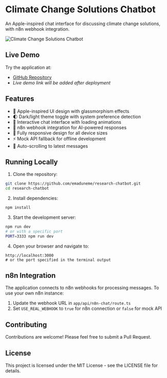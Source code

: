 # Climate Change Solutions Chatbot

An Apple-inspired chat interface for discussing climate change solutions, with n8n webhook integration.

![Climate Change Solutions Chatbot](https://github.com/emaduneme/research-chatbot/blob/main/docs/screenshot.png)

## Live Demo

Try the application at:
- [GitHub Repository](https://github.com/emaduneme/research-chatbot)
- *Live demo link will be added after deployment*

## Features

- 🎨 Apple-inspired UI design with glassmorphism effects
- 🌓 Dark/light theme toggle with system preference detection
- 💬 Interactive chat interface with loading animations
- 🔄 n8n webhook integration for AI-powered responses
- 📱 Fully responsive design for all device sizes
- ⚡ Mock API fallback for offline development
- 🔄 Auto-scrolling to latest messages

## Running Locally

1. Clone the repository:
```bash
git clone https://github.com/emaduneme/research-chatbot.git
cd research-chatbot
```

2. Install dependencies:
```bash
npm install
```

3. Start the development server:
```bash
npm run dev
# or with a specific port
PORT=3333 npm run dev
```

4. Open your browser and navigate to:
```
http://localhost:3000
# or the port specified in the terminal output
```

## n8n Integration

The application connects to n8n webhooks for processing messages. To use your own n8n instance:

1. Update the webhook URL in `app/api/n8n-chat/route.ts`
2. Set `USE_REAL_WEBHOOK` to `true` for n8n connection or `false` for mock API

## Contributing

Contributions are welcome! Please feel free to submit a Pull Request.

## License

This project is licensed under the MIT License - see the LICENSE file for details. 